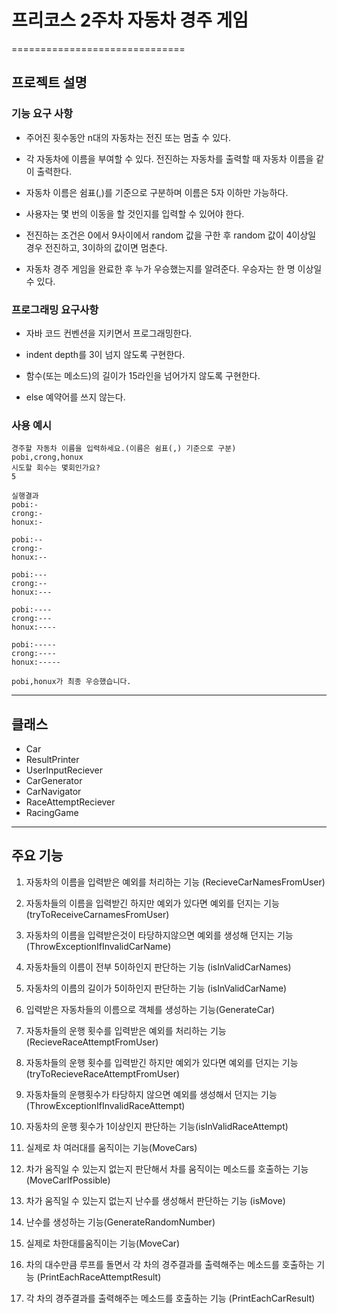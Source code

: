 # 프리코스 2주차 자동차 경주 게임 
==============================

## 프로젝트 설명

  ### 기능 요구 사항
  * 주어진 횟수동안 n대의 자동차는 전진 또는 멈출 수 있다.
 
  * 각 자동차에 이름을 부여할 수 있다. 전진하는 자동차를 출력할 때 자동차 이름을 같이 출력한다.
 
  * 자동차 이름은 쉼표(,)를 기준으로 구분하며 이름은 5자 이하만 가능하다.
 
  * 사용자는 몇 번의 이동을 할 것인지를 입력할 수 있어야 한다.
 
  * 전진하는 조건은 0에서 9사이에서 random 값을 구한 후 random 값이 4이상일 경우 전진하고, 3이하의 값이면 멈춘다.
 
  * 자동차 경주 게임을 완료한 후 누가 우승했는지를 알려준다. 우승자는 한 명 이상일 수 있다.
 
  ### 프로그래밍 요구사항
   * 자바 코드 컨벤션을 지키면서 프로그래밍한다.
 
   * indent depth를 3이 넘지 않도록 구현한다.
 
   * 함수(또는 메소드)의 길이가 15라인을 넘어가지 않도록 구현한다.
 
   * else 예약어를 쓰지 않는다.
 
  ### 사용 예시
    경주할 자동차 이름을 입력하세요.(이름은 쉼표(,) 기준으로 구분)
    pobi,crong,honux
    시도할 회수는 몇회인가요?
    5
    
    실행결과 
    pobi:- 
    crong:-
    honux:-
    
    pobi:--
    crong:-
    honux:--
    
    pobi:---
    crong:--
    honux:---
    
    pobi:----
    crong:---
    honux:----
    
    pobi:-----
    crong:----
    honux:-----
    
    pobi,honux가 최종 우승했습니다.
 
 ****
## 클래스
 
   * Car
   * ResultPrinter
   * UserInputReciever
   * CarGenerator
   * CarNavigator
   * RaceAttemptReciever
   * RacingGame
   
     

****
## 주요 기능

   1. 자동차의 이름을 입력받은 예외를 처리하는 기능 (RecieveCarNamesFromUser)
   
   2. 자동차들의 이름을 입력받긴 하지만 예외가 있다면 예외를 던지는 기능 (tryToReceiveCarnamesFromUser)
   
   3. 자동차의 이름을 입력받은것이 타당하지않으면 예외를 생성해 던지는 기능(ThrowExceptionIfInvalidCarName)   
   
   4. 자동차들의 이름이 전부 5이하인지 판단하는 기능 (isInValidCarNames)
   
   5. 자동차의 이름의 길이가 5이하인지 판단하는 기능 (isInValidCarName)
      
   6. 입력받은 자동차들의 이름으로 객체를 생성하는 기능(GenerateCar)
      
   7. 자동차들의 운행 횟수를 입력받은 예외를 처리하는 기능 (RecieveRaceAttemptFromUser)
      
   8. 자동차들의 운행 횟수를 입력받긴 하지만 예외가 있다면 예외를 던지는 기능 (tryToRecieveRaceAttemptFromUser)
   
   9. 자동차들의 운행횟수가 타당하지 않으면 예외를 생성해서 던지는 기능(ThrowExceptionIfInvalidRaceAttempt)
    
   10. 자동차의 운행 횟수가 1이상인지 판단하는 기능(isInValidRaceAttempt)
   
   11. 실제로 차 여러대를 움직이는 기능(MoveCars)
        
   12. 차가 움직일 수 있는지 없는지 판단해서 차를 움직이는 메소드를 호출하는 기능(MoveCarIfPossible)
      
   13. 차가 움직일 수 있는지 없는지 난수를 생성해서 판단하는 기능 (isMove)
       
   14. 난수를 생성하는 기능(GenerateRandomNumber)
      
   15. 실제로 차한대를움직이는 기능(MoveCar)  
   
   16. 차의 대수만큼 루프를 돌면서 각 차의 경주결과를 출력해주는 메소드를 호출하는 기능 (PrintEachRaceAttemptResult)
   
   17. 각 차의 경주결과를 출력해주는 메소드를 호출하는 기능 (PrintEachCarResult)
   
   